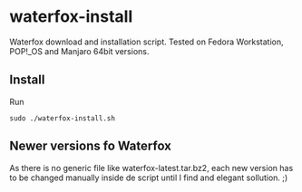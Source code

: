 # waterfox-install
Waterfox download and installation script.
Tested on Fedora Workstation, POP!_OS and Manjaro 64bit versions.

## Install


Run

    sudo ./waterfox-install.sh
    
    
## Newer versions fo Waterfox

As there is no generic file like waterfox-latest.tar.bz2, each new version has to be changed manually inside de script until I find and elegant sollution. ;)
